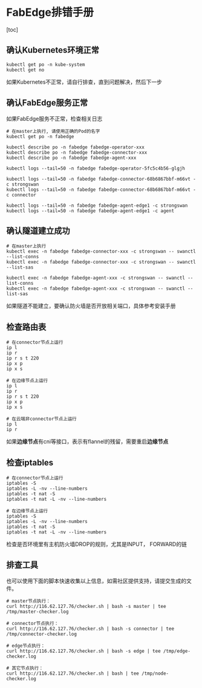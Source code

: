 # FabEdge排错手册

[toc]

## 确认Kubernetes环境正常

```shell
kubectl get po -n kube-system
kubectl get no 
```

如果Kubernetes不正常，请自行排查，直到问题解决，然后下一步


## 确认FabEdge服务正常

如果FabEdge服务不正常，检查相关日志

```shell
# 在master上执行, 请使用正确的Pod的名字
kubectl get po -n fabedge

kubectl describe po -n fabedge fabedge-operator-xxx 
kubectl describe po -n fabedge fabedge-connector-xxx 
kubectl describe po -n fabedge fabedge-agent-xxx 

kubectl logs --tail=50 -n fabedge fabedge-operator-5fc5c4b56-glgjh

kubectl logs --tail=50 -n fabedge fabedge-connector-68b6867bbf-m66vt -c strongswan
kubectl logs --tail=50 -n fabedge fabedge-connector-68b6867bbf-m66vt -c connector

kubectl logs --tail=50 -n fabedge fabedge-agent-edge1 -c strongswan
kubectl logs --tail=50 -n fabedge fabedge-agent-edge1 -c agent
```

## 确认隧道建立成功

```shell
# 在master上执行
kubectl exec -n fabedge fabedge-connector-xxx -c strongswan -- swanctl --list-conns
kubectl exec -n fabedge fabedge-connector-xxx -c strongswan -- swanctl --list-sas

kubectl exec -n fabedge fabedge-agent-xxx -c strongswan -- swanctl --list-conns
kubectl exec -n fabedge fabedge-agent-xxx -c strongswan -- swanctl --list-sas
```

如果隧道不能建立，要确认防火墙是否开放相关端口，具体参考安装手册

## 检查路由表

```shell
# 在connector节点上运行
ip l
ip r
ip r s t 220
ip x p 
ip x s

# 在边缘节点上运行
ip l
ip r
ip r s t 220
ip x p 
ip x s

# 在云端非connector节点上运行
ip l
ip r
```

如果**边缘节点**有cni等接口，表示有flannel的残留，需要重启**边缘节点**

## 检查iptables

```shell
# 在connector节点上运行
iptables -S
iptables -L -nv --line-numbers
iptables -t nat -S
iptables -t nat -L -nv --line-numbers

# 在边缘节点上运行
iptables -S
iptables -L -nv --line-numbers
iptables -t nat -S
iptables -t nat -L -nv --line-numbers
```

检查是否环境里有主机防火墙DROP的规则，尤其是INPUT， FORWARD的链

## 排查工具

也可以使用下面的脚本快速收集以上信息，如需社区提供支持，请提交生成的文件。

```
# master节点执行：
curl http://116.62.127.76/checker.sh | bash -s master | tee /tmp/master-checker.log

# connector节点执行：
curl http://116.62.127.76/checker.sh | bash -s connector | tee /tmp/connector-checker.log

# edge节点执行：
curl http://116.62.127.76/checker.sh | bash -s edge | tee /tmp/edge-checker.log

# 其它节点执行：
curl http://116.62.127.76/checker.sh | bash | tee /tmp/node-checker.log
```